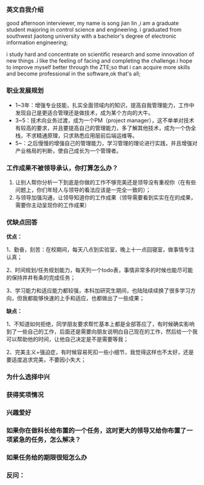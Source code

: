 ### 英文自我介绍

good afternoon interviewer, my name is song jian lin ,i am a graduate student majoring in control science and engineering. i graduated from southwest jiaotong university with a bachelor's degree of electronic information engineering;

i study hard and concentrate on scientific research and some innovation of new things .i like the feeling of facing and completing the challenge.i hope to improve myself better through the ZTE;so that i can acquire more skills and become professional in the software,ok that's all;

### 职业发展规划

- 1~3年：增强专业技能，扎实全面领域内的知识，提高自我管理能力，工作中发现自己是更适合管理还是做技术，成为某个方向的大牛。
- 3~5：技术向业务过渡，成为一个PM（project manager），这不单单对技术有较高的要求，并且要提高自己的管理能力，多了解其他技术，成为一个伪全栈，不求精通原理，只求熟悉应用层前后端运维等。
- 5~：之后慢慢的增强自己的管理能力，学习管理的理论进行实践，并且增强对产业格局的判断，使自己成长为一个管理者。

### 工作成果不被领导承认，你打算怎么办？

1. 让别人帮你分析一下到底是你做的工作不够完美还是领导没有重视你（在有些问题上，你们年轻人与领导的看法应该是一完全一致的）；
2. 与领导加强沟通，让领导知道你的工作成果（领导需要看到实实在在的成果，需要你主动呈现你的工作成果）

### 优缺点回答

**优点：**

1、勤奋，刻苦：在校期间，每天八点到实验室，晚上十一点回寝室，做事情专注认真；

2、时间规划/任务规划能力，每天列一个todo表，事情非常多的时候也能尽可能的保持井井有条的完成任务；

3、学习能力和适应能力都较强，本科加研究生期间，也陆陆续续换了很多学习方向，但我都能够快速的上手和适应，也都做出了一些成果；

**缺点：**

1、不知道如何拒绝，同学朋友要求帮忙基本上都是全部答应了，有时候确实影响到了一些自己的工作，后面还是需要向朋友说明白自己现在的工作，然后给一个我可以帮助他的时间，让他自己决定是不是需要等我；

2、完美主义+强迫症，有时候容易死扣一些小细节，我觉得这样也不太好，还是要适度追求完美，不要因小失大；

### 为什么选择中兴



### 获得奖项情况





### 兴趣爱好





### 如果你在做科长给布置的一个任务，这时更大的领导又给你布置了一项紧急的任务，怎么解决？



### 如果任务给的期限很短怎么办



### 反问：

